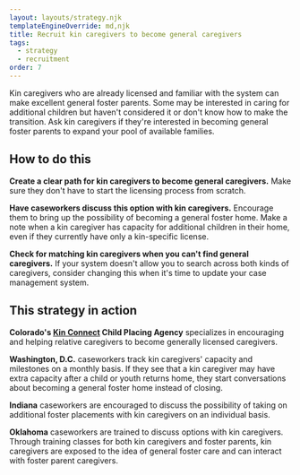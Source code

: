 ```yaml
---
layout: layouts/strategy.njk
templateEngineOverride: md,njk
title: Recruit kin caregivers to become general caregivers
tags:
  - strategy
  - recruitment
order: 7
---
```

Kin caregivers who are already licensed and familiar with the system can make excellent general foster parents. Some may be interested in caring for additional children but haven't considered it or don't know how to make the transition. Ask kin caregivers if they're interested in becoming general foster parents to expand your pool of available families.

## How to do this

**Create a clear path for kin caregivers to become general caregivers.** Make sure they don't have to start the licensing process from scratch.

**Have caseworkers discuss this option with kin caregivers.** Encourage them to bring up the possibility of becoming a general foster home. Make a note when a kin caregiver has capacity for additional children in their home, even if they currently have only a kin-specific license.

**Check for matching kin caregivers when you can't find general caregivers.** If your system doesn't allow you to search across both kinds of caregivers, consider changing this when it's time to update your case management system.

## This strategy in action

**Colorado's [Kin Connect](https://kinconnect.org/) Child Placing Agency** specializes in encouraging and helping relative caregivers to become generally licensed caregivers.

**Washington, D.C.** caseworkers track kin caregivers' capacity and milestones on a monthly basis. If they see that a kin caregiver may have extra capacity after a child or youth returns home, they start conversations about becoming a general foster home instead of closing.

**Indiana** caseworkers are encouraged to discuss the possibility of taking on additional foster placements with kin caregivers on an individual basis.

**Oklahoma** caseworkers are trained to discuss options with kin caregivers. Through training classes for both kin caregivers and foster parents, kin caregivers are exposed to the idea of general foster care and can interact with foster parent caregivers.